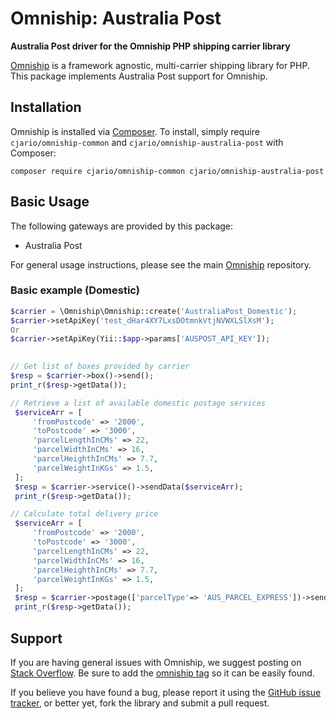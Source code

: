 # Omniship: Australia Post


**Australia Post driver for the Omniship PHP shipping carrier library**

[Omniship](https://github.com/cjario/omniship-common) is a framework agnostic, multi-carrier shipping
library for PHP. This package implements Australia Post support for Omniship.

## Installation

Omniship is installed via [Composer](http://getcomposer.org/). To install, simply require `cjario/omniship-common` and `cjario/omniship-australia-post` with Composer:

```
composer require cjario/omniship-common cjario/omniship-australia-post
```


## Basic Usage

The following gateways are provided by this package:

* Australia Post

For general usage instructions, please see the main [Omniship](https://github.com/cjario/omniship-common)
repository.

### Basic example (Domestic)

```php
$carrier = \Omniship\Omniship::create('AustraliaPost_Domestic');  
$carrier->setApiKey('test_dHar4XY7LxsDOtmnkVtjNVWXLSlXsM');
Or
$carrier->setApiKey(Yii::$app->params['AUSPOST_API_KEY']);

        
// Get list of boxes provided by carrier
$resp = $carrier->box()->send();
print_r($resp->getData());

// Retrieve a list of available domestic postage services
 $serviceArr = [
     'fromPostcode' => '2000',
     'toPostcode' => '3000',
     'parcelLengthInCMs' => 22,
     'parcelWidthInCMs' => 16,
     'parcelHeighthInCMs' => 7.7,
     'parcelWeightInKGs' => 1.5,
 ];
 $resp = $carrier->service()->sendData($serviceArr);
 print_r($resp->getData());

// Calculate total delivery price
 $serviceArr = [
     'fromPostcode' => '2000',
     'toPostcode' => '3000',
     'parcelLengthInCMs' => 22,
     'parcelWidthInCMs' => 16,
     'parcelHeighthInCMs' => 7.7,
     'parcelWeightInKGs' => 1.5,
 ];
 $resp = $carrier->postage(['parcelType'=> 'AUS_PARCEL_EXPRESS'])->sendData($serviceArr);
 print_r($resp->getData());

```


## Support

If you are having general issues with Omniship, we suggest posting on
[Stack Overflow](http://stackoverflow.com/). Be sure to add the
[omniship tag](http://stackoverflow.com/questions/tagged/omniship) so it can be easily found.


If you believe you have found a bug, please report it using the [GitHub issue tracker](https://github.com/cjario/omniship-australia-post/issues),
or better yet, fork the library and submit a pull request.
